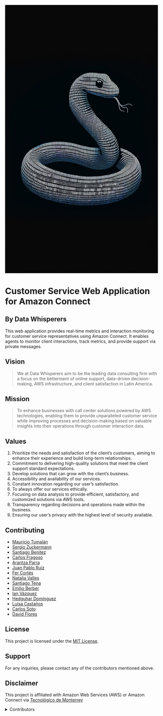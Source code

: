 
<div style="text-align:center; width:100%; height: 20%;">
  <img src="assets/logo.jpg" alt="logo" style="width: 80; height: 110;">
</div>

# Customer Service Web Application for Amazon Connect
## By Data Whisperers

This web application provides real-time metrics and interaction monitoring for customer service representatives using Amazon Connect. It enables agents to monitor client interactions, track metrics, and provide support via private messages.

## Vision

>We at Data Whisperers aim to be the leading data consulting firm with a focus on the betterment of online support, data-driven decision-making, AWS infrastructure, and client satisfaction in Latin America.

## Mission

>To enhance businesses with call center solutions powered by AWS technologies, enabling them to provide unparalleled customer service while improving processes and decision-making based on valuable insights into their operations through customer interaction data.

## Values

1. Prioritize the needs and satisfaction of the client’s customers, aiming to enhance their experience and build long-term relationships.
2. Commitment to delivering high-quality solutions that meet the client support standard expectations.
3. Develop solutions that can grow with the client’s business.
4. Accessibility and availability of our services.
5. Constant innovation regarding our user’s satisfaction.
6. To always offer our services ethically.
7. Focusing on data analysis to provide efficient, satisfactory, and customized solutions via AWS tools.
8. Transparency regarding decisions and operations made within the business.
9. Ensuring our user’s privacy with the highest level of security available.

## Contributing

- [Mauricio Tumalán](https://github.com/mtumalan)
- [Sergio Zuckermann](https://github.com/sergiozuckermann)
- [Santiago Benitez](https://github.com/santibpz)
- [Carlos Fragoso](https://github.com/carlosfragoso21)
- [Arantza Parra](https://github.com/Ashaparra)
- [Juan Pablo Ruiz](https://github.com/juanpaRdeCh)
- [Fer Cortés](https://github.com/fernicortlo)
- [Natalia Valles](https://github.com/Nathv7)
- [Santiago Tena](https://github.com/santiagoTena05)
- [Emilio Berber](https://github.com/emilioberber)
- [Ian Vázquez](https://github.com/IanVazquez)
- [Hedguhar Domínguez](https://github.com/slitheryduke11)
- [Luisa Castaños](https://github.com/a01366643)
- [Carlos Soto](https://github.com/CSA09)
- [David Flores](https://github.com/DavidF2714)

## License

This project is licensed under the [MIT License](LICENSE).

## Support

For any inquiries, please contact any of the contributors mentioned above.

## Disclaimer

This project is affiliated with Amazon Web Services (AWS) or Amazon Connect via [Tecnológico de Monterrey](https://tec.mx/)

<details>
  <summary> Contributors </summary>
  
  - [Mauricio Tumalán](https://github.com/mtumalan)
  - [Sergio Zuckermann](https://github.com/sergiozuckermann)
  - [Santiago Benitez](https://github.com/santibpz)
  - [Carlos Fragoso](https://github.com/carlosfragoso21)
  - [Arantza Parra](https://github.com/Ashaparra)
  - [Juan Pablo Ruiz](https://github.com/juanpaRdeCh)
  - [Fer Cortés](https://github.com/fernicortlo)
  - [Natalia Valles](https://github.com/Nathv7)
  - [Santiago Tena](https://github.com/santiagoTena05)
  - [Emilio Berber](https://github.com/emilioberber)
  - [Ian Vázquez](https://github.com/IanVazquez)
  - [Hedguhar Domínguez](https://github.com/slitheryduke11)
  - [Luisa Castaños](https://github.com/a01366643)
  - [Carlos Soto](https://github.com/CSA09)
  - [David Flores](https://github.com/DavidF2714)

  Aquí puedes poner el contenido que deseas mostrar en la Pestaña 2.
</details>
